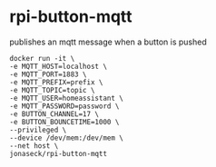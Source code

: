 # rpi-button-mqtt

publishes an mqtt message when a button is pushed

```
docker run -it \
-e MQTT_HOST=localhost \
-e MQTT_PORT=1883 \
-e MQTT_PREFIX=prefix \
-e MQTT_TOPIC=topic \
-e MQTT_USER=homeassistant \
-e MQTT_PASSWORD=password \
-e BUTTON_CHANNEL=17 \
-e BUTTON_BOUNCETIME=1000 \
--privileged \
--device /dev/mem:/dev/mem \
--net host \
jonaseck/rpi-button-mqtt
```
